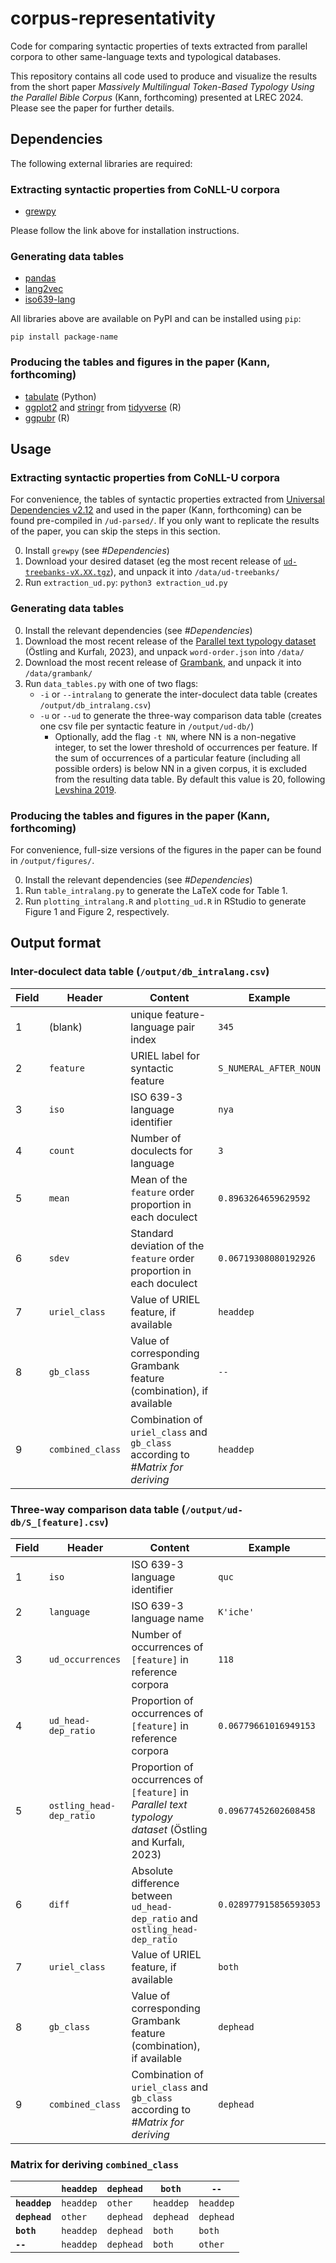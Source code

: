 # corpus-representativity
Code for comparing syntactic properties of texts extracted from parallel corpora to other same-language texts and typological databases.

This repository contains all code used to produce and visualize the results from the short paper *Massively Multilingual Token-Based Typology Using the Parallel Bible Corpus* (Kann, forthcoming) presented at LREC 2024. 
Please see the paper for further details.

## Dependencies
The following external libraries are required:

### Extracting syntactic properties from CoNLL-U corpora
- [grewpy](https://grew.fr/usage/python/)

Please follow the link above for installation instructions.

### Generating data tables
- [pandas](https://pypi.org/project/pandas/)
- [lang2vec](https://pypi.org/project/lang2vec/)
- [iso639-lang](https://pypi.org/project/iso639-lang/)

All libraries above are available on PyPI and can be installed using `pip`:
```
pip install package-name
```

### Producing the tables and figures in the paper (Kann, forthcoming)
- [tabulate](https://pypi.org/project/tabulate/) (Python)
- [ggplot2](https://cran.r-project.org/web/packages/ggplot2/index.html) and [stringr](https://cran.r-project.org/web/packages/stringr/index.html) from [tidyverse](https://cran.r-project.org/web/packages/tidyverse/) (R)
- [ggpubr](https://cran.r-project.org/web/packages/ggpubr/index.html) (R)

## Usage
### Extracting syntactic properties from CoNLL-U corpora
For convenience, the tables of syntactic properties extracted from [Universal Dependencies v2.12](https://lindat.mff.cuni.cz/repository/xmlui/handle/11234/1-5150) and used in the paper (Kann, forthcoming) can be found pre-compiled in `/ud-parsed/`. If you only want to replicate the results of the paper, you can skip the steps in this section.

0. Install `grewpy` (see *#Dependencies*)
1. Download your desired dataset (eg the most recent release of [`ud-treebanks-vX.XX.tgz`](https://lindat.mff.cuni.cz/repository/xmlui/handle/11234/1-5287)), and unpack it into `/data/ud-treebanks/`
2. Run `extraction_ud.py`:
    ```python3 extraction_ud.py```

### Generating data tables

0. Install the relevant dependencies (see *#Dependencies*)
1. Download the most recent release of the [Parallel text typology dataset](https://zenodo.org/doi/10.5281/zenodo.7506219) (Östling and Kurfalı, 2023), and unpack `word-order.json` into `/data/`
2. Download the most recent release of [Grambank](https://zenodo.org/doi/10.5281/zenodo.7740139), and unpack it into `/data/grambank/`
3. Run `data_tables.py` with one of two flags:
    - `-i` or `--intralang` to generate the inter-doculect data table (creates `/output/db_intralang.csv`)
    - `-u` or `--ud` to generate the three-way comparison data table (creates one csv file per syntactic feature in `/output/ud-db/`)
        - Optionally, add the flag `-t NN`, where NN is a non-negative integer, to set the lower threshold of occurrences per feature. If the sum of occurrences of a particular feature (including all possible orders) is below NN in a given corpus, it is excluded from the resulting data table. By default this value is 20, following [Levshina 2019](https://doi.org/10.1515/lingty-2019-0025).

### Producing the tables and figures in the paper (Kann, forthcoming)

For convenience, full-size versions of the figures in the paper can be found in `/output/figures/`.

0. Install the relevant dependencies (see *#Dependencies*)
1. Run `table_intralang.py` to generate the LaTeX code for Table 1.
2. Run `plotting_intralang.R` and `plotting_ud.R` in RStudio to generate Figure 1 and Figure 2, respectively.

## Output format
### Inter-doculect data table (`/output/db_intralang.csv`)
| Field | Header | Content | Example |
| --- | --- | --- | --- |
| 1 | (blank) | unique feature-language pair index | `345` |
| 2 | `feature` | URIEL label for syntactic feature | `S_NUMERAL_AFTER_NOUN` |
| 3 | `iso` | ISO 639-3 language identifier | `nya` |
| 4 | `count` | Number of doculects for language | `3` |
| 5 | `mean` | Mean of the `feature` order proportion in each doculect | `0.8963264659629592` |
| 6 | `sdev` | Standard deviation of the `feature` order proportion in each doculect | `0.06719308080192926` |
| 7 | `uriel_class` | Value of URIEL feature, if available | `headdep` |
| 8 | `gb_class` | Value of corresponding Grambank feature (combination), if available | `--` |
| 9 | `combined_class` | Combination of `uriel_class` and `gb_class` according to *#Matrix for deriving* | `headdep` |

### Three-way comparison data table (`/output/ud-db/S_[feature].csv`)
| Field | Header | Content | Example |
| --- | --- | --- | --- |
| 1 | `iso` | ISO 639-3 language identifier | `quc` |
| 2 | `language` | ISO 639-3 language name | `K'iche'` |
| 3 | `ud_occurrences` | Number of occurrences of `[feature]` in reference corpora | `118` |
| 4 | `ud_head-dep_ratio` | Proportion of occurrences of `[feature]` in reference corpora | `0.06779661016949153` |
| 5 | `ostling_head-dep_ratio` | Proportion of occurrences of `[feature]` in *Parallel text typology dataset* (Östling and Kurfalı, 2023) | `0.09677452602608458` |
| 6 | `diff` | Absolute difference between `ud_head-dep_ratio` and `ostling_head-dep_ratio` | `0.028977915856593053` |
| 7 | `uriel_class` | Value of URIEL feature, if available | `both` |
| 8 | `gb_class` | Value of corresponding Grambank feature (combination), if available | `dephead` |
| 9 | `combined_class` | Combination of `uriel_class` and `gb_class` according to *#Matrix for deriving* | `dephead` |

### Matrix for deriving `combined_class`

| | `headdep` | `dephead` | `both` | `--` | 
| --- | --- | --- | --- | --- |
| **`headdep`** | `headdep` | `other` | `headdep` | `headdep` |
| **`dephead`** | `other` | `dephead` | `dephead` | `dephead` |
| **`both`** | `headdep` | `dephead` | `both` | `both` |
| **`--`** | `headdep` | `dephead` | `both` | `other` |
